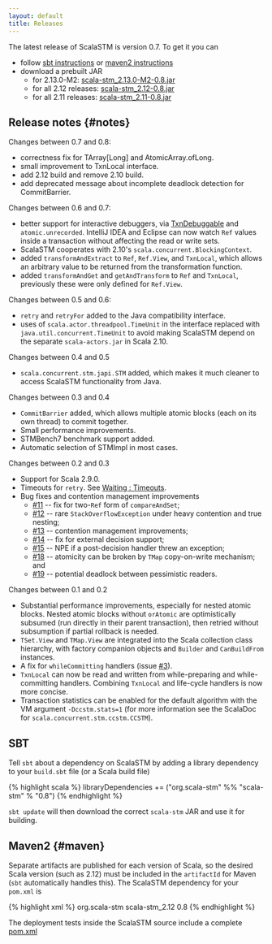 ```yaml
---
layout: default
title: Releases
---
```


The latest release of ScalaSTM is version 0.7. To get it you can

-   follow [sbt instructions](#sbt) or [maven2 instructions](#maven)
-   download a prebuilt JAR
    -   for 2.13.0-M2:
        [scala-stm\_2.13.0-M2-0.8.jar](https://oss.sonatype.org/content/repositories/releases/org/scala-stm/scala-stm_2.13.0-M2/0.8/scala-stm_2.13.0-M2-0.8.jar)
    -   for all 2.12 releases:
        [scala-stm\_2.12-0.8.jar](https://oss.sonatype.org/content/repositories/releases/org/scala-stm/scala-stm_2.12/0.8/scala-stm_2.12-0.8.jar)
    -   for all 2.11 releases:
        [scala-stm\_2.11-0.8.jar](https://oss.sonatype.org/content/repositories/releases/org/scala-stm/scala-stm_2.11/0.8/scala-stm_2.11-0.8.jar)

Release notes {#notes}
-------------

Changes between 0.7 and 0.8:

-   correctness fix for TArray\[Long\] and AtomicArray.ofLong.
-   small improvement to TxnLocal interface.
-   add 2.12 build and remove 2.10 build.
-   add deprecated message about incomplete deadlock detection for
    CommitBarrier.

Changes between 0.6 and 0.7:

-   better support for interactive debuggers, via
    [TxnDebuggable](api/0.7/scala/concurrent/stm/TxnDebuggable.html) and
    `atomic.unrecorded`. IntelliJ IDEA and Eclipse can now watch `Ref`
    values inside a transaction without affecting the read or write
    sets.
-   ScalaSTM cooperates with 2.10's `scala.concurrent.BlockingContext`.
-   added `transformAndExtract` to `Ref`, `Ref.View`, and `TxnLocal`,
    which allows an arbitrary value to be returned from the
    transformation function.
-   added `transformAndGet` and `getAndTransform` to `Ref` and
    `TxnLocal`, previously these were only defined for `Ref.View`.

Changes between 0.5 and 0.6:

-   `retry` and `retryFor` added to the Java compatibility interface.
-   uses of `scala.actor.threadpool.TimeUnit` in the interface replaced
    with `java.util.concurrent.TimeUnit` to avoid making ScalaSTM depend
    on the separate `scala-actors.jar` in Scala 2.10.

Changes between 0.4 and 0.5

-   `scala.concurrent.stm.japi.STM` added, which makes it much cleaner
    to access ScalaSTM functionality from Java.

Changes between 0.3 and 0.4

-   `CommitBarrier` added, which allows multiple atomic blocks (each on
    its own thread) to commit together.
-   Small performance improvements.
-   STMBench7 benchmark support added.
-   Automatic selection of STMImpl in most cases.

Changes between 0.2 and 0.3

-   Support for Scala 2.9.0.
-   Timeouts for `retry`. See [Waiting :
    Timeouts](modular_blocking.html#timeouts).
-   Bug fixes and contention management improvements
    -   [\#11](https://github.com/nbronson/scala-stm/issues/closed#issue/11)
        -- fix for two-`Ref` form of `compareAndSet`;
    -   [\#12](https://github.com/nbronson/scala-stm/issues/closed#issue/12)
        -- rare `StackOverflowException` under heavy contention and true
        nesting;
    -   [\#13](https://github.com/nbronson/scala-stm/issues/closed#issue/13)
        -- contention management improvements;
    -   [\#14](https://github.com/nbronson/scala-stm/issues/closed#issue/14)
        -- fix for external decision support;
    -   [\#15](https://github.com/nbronson/scala-stm/issues/closed#issue/15)
        -- NPE if a post-decision handler threw an exception;
    -   [\#18](https://github.com/nbronson/scala-stm/issues/closed#issue/18)
        -- atomicity can be broken by `TMap` copy-on-write mechanism;
        and
    -   [\#19](https://github.com/nbronson/scala-stm/issues/closed#issue/19)
        -- potential deadlock between pessimistic readers.

Changes between 0.1 and 0.2

-   Substantial performance improvements, especially for nested atomic
    blocks. Nested atomic blocks without `orAtomic` are optimistically
    subsumed (run directly in their parent transaction), then retried
    without subsumption if partial rollback is needed.
-   `TSet.View` and `TMap.View` are integrated into the Scala collection
    class hierarchy, with factory companion objects and `Builder` and
    `CanBuildFrom` instances.
-   A fix for `whileCommitting` handlers (issue
    [\#3](https://github.com/nbronson/scala-stm/issues/closed#issue/3)).
-   `TxnLocal` can now be read and written from while-preparing and
    while-committing handlers. Combining `TxnLocal` and life-cycle
    handlers is now more concise.
-   Transaction statistics can be enabled for the default algorithm with
    the VM argument `-Dccstm.stats=1` (for more information see the
    ScalaDoc for `scala.concurrent.stm.ccstm.CCSTM`).

SBT
---

Tell `sbt` about a dependency on ScalaSTM by adding a library dependency
to your `build.sbt` file (or a Scala build file)

{% highlight scala %}
libraryDependencies += ("org.scala-stm" %% "scala-stm" % "0.8")
{% endhighlight %}

`sbt update` will then download the correct `scala-stm` JAR and use it
for building.

Maven2 {#maven}
------

Separate artifacts are published for each version of Scala, so the
desired Scala version (such as 2.12) must be included in the
`artifactId` for Maven (`sbt` automatically handles this). The ScalaSTM
dependency for your `pom.xml` is

{% highlight xml %}
<dependencies>
  <dependency>
    <groupId>org.scala-stm</groupId>
    <artifactId>scala-stm_2.12</artifactId>
    <version>0.8</version>
  </dependency>
</dependencies>
{% endhighlight %}

The deployment tests inside the ScalaSTM source include a complete
[pom.xml](https://github.com/nbronson/scala-stm/blob/master/dep_tests/maven/pom.xml)
